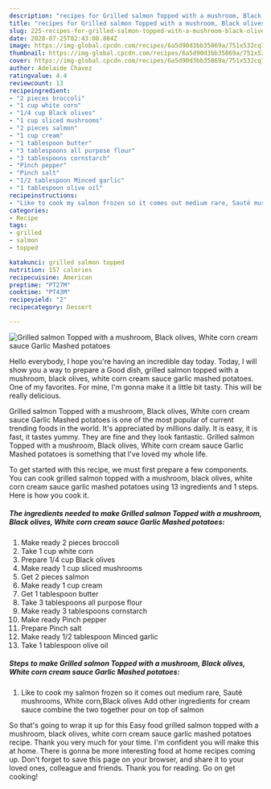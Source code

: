 ```yaml
---
description: "recipes for Grilled salmon Topped with a mushroom, Black olives, White corn cream sauce Garlic Mashed potatoes | how to cook Grilled salmon Topped with a mushroom, Black olives, White corn cream sauce Garlic Mashed potatoes"
title: "recipes for Grilled salmon Topped with a mushroom, Black olives, White corn cream sauce Garlic Mashed potatoes | how to cook Grilled salmon Topped with a mushroom, Black olives, White corn cream sauce Garlic Mashed potatoes"
slug: 225-recipes-for-grilled-salmon-topped-with-a-mushroom-black-olives-white-corn-cream-sauce-garlic-mashed-potatoes-how-to-cook-grilled-salmon-topped-with-a-mushroom-black-olives-white-corn-cream-sauce-garlic-mashed-potatoes
date: 2020-07-25T02:43:08.884Z
image: https://img-global.cpcdn.com/recipes/6a5d90d3bb35869a/751x532cq70/grilled-salmon-topped-with-a-mushroom-black-olives-white-corn-cream-sauce-garlic-mashed-potatoes-recipe-main-photo.jpg
thumbnail: https://img-global.cpcdn.com/recipes/6a5d90d3bb35869a/751x532cq70/grilled-salmon-topped-with-a-mushroom-black-olives-white-corn-cream-sauce-garlic-mashed-potatoes-recipe-main-photo.jpg
cover: https://img-global.cpcdn.com/recipes/6a5d90d3bb35869a/751x532cq70/grilled-salmon-topped-with-a-mushroom-black-olives-white-corn-cream-sauce-garlic-mashed-potatoes-recipe-main-photo.jpg
author: Adelaide Chavez
ratingvalue: 4.4
reviewcount: 13
recipeingredient:
- "2 pieces broccoli"
- "1 cup white corn"
- "1/4 cup Black olives"
- "1 cup sliced mushrooms"
- "2 pieces salmon"
- "1 cup cream"
- "1 tablespoon butter"
- "3 tablespoons all purpose flour"
- "3 tablespoons cornstarch"
- "Pinch pepper"
- "Pinch salt"
- "1/2 tablespoon Minced garlic"
- "1 tablespoon olive oil"
recipeinstructions:
- "Like to cook my salmon frozen so it comes out medium rare, Sauté mushrooms, White corn,Black olives Add other ingredients for cream sauce combine the two together pour on top of salmon"
categories:
- Recipe
tags:
- grilled
- salmon
- topped

katakunci: grilled salmon topped 
nutrition: 157 calories
recipecuisine: American
preptime: "PT27M"
cooktime: "PT43M"
recipeyield: "2"
recipecategory: Dessert

---
```



![Grilled salmon Topped with a mushroom, Black olives, White corn cream sauce Garlic Mashed potatoes](https://img-global.cpcdn.com/recipes/6a5d90d3bb35869a/751x532cq70/grilled-salmon-topped-with-a-mushroom-black-olives-white-corn-cream-sauce-garlic-mashed-potatoes-recipe-main-photo.jpg)

Hello everybody, I hope you're having an incredible day today. Today, I will show you a way to prepare a Good dish, grilled salmon topped with a mushroom, black olives, white corn cream sauce garlic mashed potatoes. One of my favorites. For mine, I'm gonna make it a little bit tasty. This will be really delicious.

Grilled salmon Topped with a mushroom, Black olives, White corn cream sauce Garlic Mashed potatoes is one of the most popular of current trending foods in the world. It's appreciated by millions daily. It is easy, it is fast, it tastes yummy. They are fine and they look fantastic. Grilled salmon Topped with a mushroom, Black olives, White corn cream sauce Garlic Mashed potatoes is something that I've loved my whole life.




To get started with this recipe, we must first prepare a few components. You can cook grilled salmon topped with a mushroom, black olives, white corn cream sauce garlic mashed potatoes using 13 ingredients and 1 steps. Here is how you cook it.

<!--inarticleads1-->

##### The ingredients needed to make Grilled salmon Topped with a mushroom, Black olives, White corn cream sauce Garlic Mashed potatoes:

1. Make ready 2 pieces broccoli
1. Take 1 cup white corn
1. Prepare 1/4 cup Black olives
1. Make ready 1 cup sliced mushrooms
1. Get 2 pieces salmon
1. Make ready 1 cup cream
1. Get 1 tablespoon butter
1. Take 3 tablespoons all purpose flour
1. Make ready 3 tablespoons cornstarch
1. Make ready Pinch pepper
1. Prepare Pinch salt
1. Make ready 1/2 tablespoon Minced garlic
1. Take 1 tablespoon olive oil




<!--inarticleads2-->

##### Steps to make Grilled salmon Topped with a mushroom, Black olives, White corn cream sauce Garlic Mashed potatoes:

1. Like to cook my salmon frozen so it comes out medium rare, Sauté mushrooms, White corn,Black olives Add other ingredients for cream sauce combine the two together pour on top of salmon




So that's going to wrap it up for this Easy food grilled salmon topped with a mushroom, black olives, white corn cream sauce garlic mashed potatoes recipe. Thank you very much for your time. I'm confident you will make this at home. There is gonna be more interesting food at home recipes coming up. Don't forget to save this page on your browser, and share it to your loved ones, colleague and friends. Thank you for reading. Go on get cooking!
